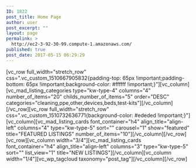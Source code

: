 ```yaml
---
ID: 1822
post_title: Home Page
author: user
post_excerpt: ""
layout: page
permalink: >
  http://ec2-3-92-30-99.compute-1.amazonaws.com/
published: true
post_date: 2017-05-15 06:29:29
---
```

[vc_row full_width="stretch_row" css=".vc_custom_1510667905832{padding-top: 65px !important;padding-bottom: 65px !important;background-color: #ffffff !important;}"][vc_column][vc_mad_listing_categories type="kw-type-4" columns="4" number_of_items="20" childs_number_of_items="5" order="DESC" categories="cleaning,ppe,other,devices,beds,test-kits"][/vc_column][/vc_row][vc_row full_width="stretch_row" css=".vc_custom_1510732636771{background-color: #ededed !important;}"][vc_column][vc_mad_listing_cards font_container="h4" align_title="align-left" columns="4" type="kw-type-5" sort="" carousel="1" show="featured" title="FEATURED LISTINGS" number_of_items="10"][/vc_column][/vc_row][vc_row][vc_column width="3/4"][vc_mad_listing_cards font_container="h4" align_title="align-left" columns="3" type="kw-type-5" sort="" list_view="1" title="NEW LISTINGS"][/vc_column][vc_column width="1/4"][vc_wp_tagcloud taxonomy="post_tag"][/vc_column][/vc_row]